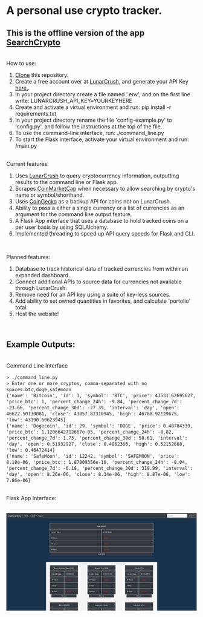 # A personal use crypto tracker.

## This is the offline version of the app <a href="https://www.searchcrypto.app/">SearchCrypto</a>

<br/>
How to use:<br/>
<ol>
<li><a href="https://git-scm.com/book/en/v2/Git-Basics-Getting-a-Git-Repository">Clone</a> this repository.</li>
<li>Create a free account over at <a href="https://lunarcrush.com/">LunarCrush</a>, and generate your API Key <a href="https://lunarcrush.com/developers/docs">here.</a>.</li>
<li>In your project directory create a file named '.env', and on the first line write: LUNARCRUSH_API_KEY=YOURKEYHERE</li>
<li>Create and activate a virtual environment and run: pip install -r requirements.txt</li>
<li>In your project directory rename the file 'config-example.py' to 'config.py', and follow the instructions at the top of the file.</li>
<li>To use the command-line interface, run: ./command_line.py</li>
<li>To start the Flask interface, activate your virtual environment and run: /main.py</li>
</ol>


<br/>
Current features:<br/>
<ol>
<li>Uses <a href="https://lunarcrush.com/dashboard">LunarCrush</a> to query cryptocurrency information, outputting results to the command line or Flask app.</li>
<li>Scrapes <a href="https://coinmarketcap.com/">CoinMarketCap</a> when necessary to allow searching by crypto's name or symbol/shorthand.</li>
<li>Uses <a href=https://www.coingecko.com/en/api#explore-api>CoinGecko</a> as a backup API for coins not on LunarCrush.</li>
<li>Ability to pass a either a single currency or a list of currencies as an argument for the command line output feature.</li>
<li>A Flask App interface that uses a database to hold tracked coins on a per user basis by using SQLAlchemy.</li>
<li>Implemented threading to speed up API query speeds for Flask and CLI.</li>
</ol><br/>

Planned features:<br/>
<ol>
<li>Database to track historical data of tracked currencies from within an expanded dashboard.</li>
<li>Connect additional APIs to source data for currencies not available through LunarCrush.</li>
<li>Remove need for an API key using a suite of key-less sources.</li>
<li>Add ability to set owned quantities in favorites, and calculate 'portolio' total.</li>
<li>Host the website!</li>
</ol><br/>

## Example Outputs:<br/>
<br/>
Command Line Interface
<br/>

```
> ./command_line.py
> Enter one or more cryptos, comma-separated with no spaces:btc,doge,safemoon
{'name': 'Bitcoin', 'id': 1, 'symbol': 'BTC', 'price': 43531.62695627, 'price_btc': 1, 'percent_change_24h': -9.84, 'percent_change_7d': -23.66, 'percent_change_30d': -27.39, 'interval': 'day', 'open': 46622.50130081, 'close': 43857.82310945, 'high': 46788.92129675, 'low': 43190.60623945}
{'name': 'Dogecoin', 'id': 29, 'symbol': 'DOGE', 'price': 0.48784339, 'price_btc': 1.1206642712667e-05, 'percent_change_24h': -8.82, 'percent_change_7d': 1.73, 'percent_change_30d': 58.61, 'interval': 'day', 'open': 0.51932927, 'close': 0.4862366, 'high': 0.52152868, 'low': 0.46472414}
{'name': 'SafeMoon', 'id': 12242, 'symbol': 'SAFEMOON', 'price': 8.18e-06, 'price_btc': 1.87909356e-10, 'percent_change_24h': -8.04, 'percent_change_7d': -6.18, 'percent_change_30d': 319.99, 'interval': 'day', 'open': 8.26e-06, 'close': 8.34e-06, 'high': 8.87e-06, 'low': 7.86e-06}
```

<br/>
Flask App Interface:<br/>
<br/>

![Image of Flask Output](https://github.com/noeldolores/crypto_tracker/blob/master/images/flask_example.png)
<br/>